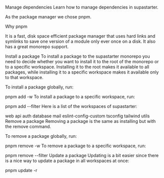 Manage dependencies
Learn how to manage dependencies in supastarter.

As the package manager we chose pnpm.

Why pnpm

It is a fast, disk space efficient package manager that uses hard links and symlinks to save one version of a module only ever once on a disk. It also has a great monorepo support.

Install a package
To install a package to the supastarter monorepo you need to decide whether you want to install it to the root of the monorepo or to a specific workspace. Installing it to the root makes it available to all packages, while installing it to a specific workspace makes it available only to that workspace.

To install a package globally, run:


pnpm add -w <package-name>
To install a package to a specific workspace, run:


pnpm add --filter <workspace-name> <package-name>
Here is a list of the workspaces of supastarter:

web
api
auth
database
mail
eslint-config-custom
tsconfig
tailwind
utils
Remove a package
Removing a package is the same as installing but with the remove command.

To remove a package globally, run:


pnpm remove -w <package-name>
To remove a package to a specific workspace, run:


pnpm remove --filter <workspace-name> <package-name>
Update a package
Updating is a bit easier since there is a nice way to update a package in all workspaces at once:


pnpm update -r <package-name>
